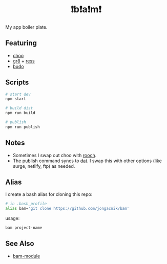 <h1 align="center">❗️️b❗️a❗️m❗</h1>

My app boiler plate.

## Featuring

- [choo](https://github.com/jongacnik/byo)
- [gr8](https://github.com/jongacnik/gr8) + [ress](https://github.com/filipelinhares/ress)
- [budo](https://github.com/mattdesl/budo)

## Scripts

```bash
# start dev
npm start

# build dist
npm run build

# publish
npm run publish
```

## Notes

- Sometimes I swap out choo with [rooch](https://github.com/yoshuawuyts/rooch).
- The publish command syncs to [dat](https://github.com/datproject/dat). I swap this with other options (like surge, netlify, ftp) as needed.

## Alias

I create a bash alias for cloning this repo:

```bash
# in .bash_profile
alias bam='git clone https://github.com/jongacnik/bam'
```

usage:

```bash
bam project-name
```

## See Also

- [bam-module](https://github.com/jongacnik/bam-module)
